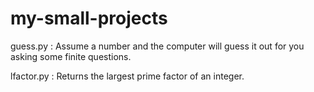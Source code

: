 my-small-projects
=================
guess.py : Assume a number and the computer will guess it out for you asking some finite questions.

lfactor.py : Returns the largest prime factor of an integer.
